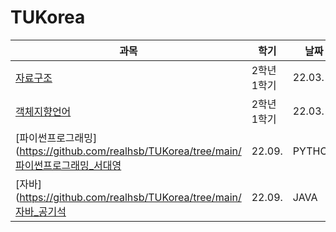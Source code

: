# TUKorea

|과목|학기|날짜|언어|
|---|---|---|---|
|[자료구조](https://github.com/realhsb/TUKorea/tree/main/C-DataStructures)|2학년1학기|22.03.|C|
|[객체지향언어](https://github.com/realhsb/TUKorea/tree/main/Cpp-OOP)|2학년1학기|22.03.|C++|
|[파이썬프로그래밍] (https://github.com/realhsb/TUKorea/tree/main/파이썬프로그래밍_서대영|22.09.|PYTHON|
|[자바] (https://github.com/realhsb/TUKorea/tree/main/자바_공기석|22.09.|JAVA|

